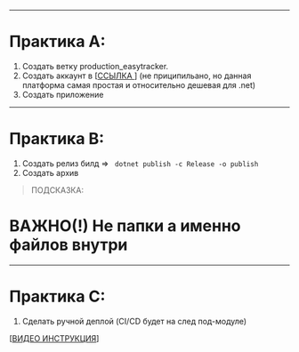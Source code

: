 

---
# Практика А:

1. Создать ветку production_easytracker.  
2. Создать аккаунт в [[ССЫЛКА ](https://v2.d-f.pw/)] (не приципильано, но данная платформа самая простая и относительно дешевая для .net)
3. Создать приложение  

--- 
# Практика B: 
1. Создать релиз билд => ``` dotnet publish -c Release -o publish```
2.  Создать архив  
> ПОДСКАЗКА:  
# ВАЖНО(!) Не папки а именно файлов внутри 
--- 
# Практика C:

1. Сделать ручной деплой (CI/CD будет на след под-модуле)


[[ВИДЕО ИНСТРУКЦИЯ](https://youtu.be/v5i2eaDgG7c)]
